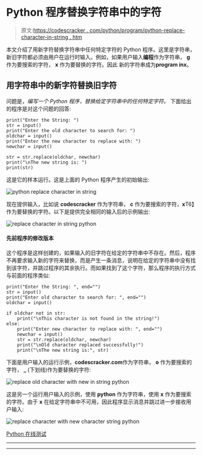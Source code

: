 # Python 程序替换字符串中的字符

> 原文:[https://codescracker . com/python/program/python-replace-character-in-string . htm](https://codescracker.com/python/program/python-replace-character-in-string.htm)

本文介绍了用新字符替换字符串中任何特定字符的 Python 程序。这里是字符串，新旧字符都必须由用户在运行时输入。例如，如果用户输入**编程**作为字符串， **g** 作为要搜索的字符， **x** 作为要替换的字符。因此 新的字符串成为**program inx**。

## 用字符串中的新字符替换旧字符

问题是，*编写一个 Python 程序，替换给定字符串中的任何特定字符。* 下面给出的程序是对这个问题的回答:

```
print("Enter the String: ")
str = input()
print("Enter the old character to search for: ")
oldchar = input()
print("Enter the new character to replace with: ")
newchar = input()

str = str.replace(oldchar, newchar)
print("\nThe new string is: ")
print(str)
```

这是它的样本运行。这是上面的 Python 程序产生的初始输出:

![python replace character in string](../Images/d0b9ef0cf69ac933d0774a752c656bde.png)

现在提供输入，比如说 **codescracker** 作为字符串， **c** 作为要搜索的字符，**x**T6】作为要替换的字符。以下是提供完全相同的输入后的示例输出:

![replace character in string python](../Images/8e611dce02a815fcd99c7e777362fae9.png)

#### 先前程序的修改版本

这个程序是这样创建的，如果输入的旧字符在给定的字符串中不存在。然后，程序不再要求输入新的字符来替换，而是产生一条消息，说明在给定的字符串中没有找到该字符，并跳过程序的其余执行。而如果找到了这个字符，那么程序的执行方式与前面的程序类似:

```
print("Enter the String: ", end="")
str = input()
print("Enter old character to search for: ", end="")
oldchar = input()

if oldchar not in str:
    print("\nThis character is not found in the string!")
else:
    print("Enter new character to replace with: ", end="")
    newchar = input()
    str = str.replace(oldchar, newchar)
    print("\nOld character replaced successfully!")
    print("\nThe new string is:", str)
```

下面是用户输入的运行示例，**codescracker.com**作为字符串， **o** 作为要搜索的字符， **_** (下划线)作为要替换的字符:

![replace old character with new in string python](../Images/5d4f04449ccf0790fa0a0365d2b2f443.png)

这是另一个运行用户输入的示例，使用 **python** 作为字符串，使用 **x** 作为要搜索的字符。由于 **x** 在给定字符串中不可用，因此程序显示消息并跳过进一步接收用户输入:

![replace character with new character string python](../Images/dee48fd03d7f7bf4c15765ec25fbfede.png)

[Python 在线测试](/exam/showtest.php?subid=10)

* * *

* * *